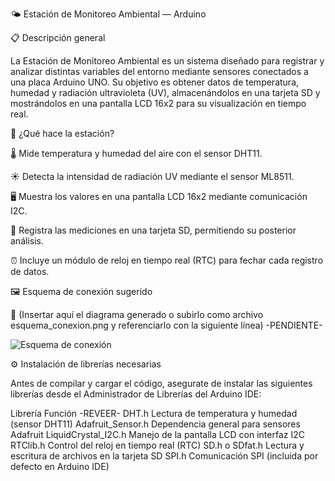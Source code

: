 🌤️ Estación de Monitoreo Ambiental — Arduino

📋 Descripción general

La Estación de Monitoreo Ambiental es un sistema diseñado para registrar y analizar distintas variables del entorno mediante sensores conectados a una placa Arduino UNO.
Su objetivo es obtener datos de temperatura, humedad y radiación ultravioleta (UV), almacenándolos en una tarjeta SD y mostrándolos en una pantalla LCD 16x2 para su visualización en tiempo real.

🧠 ¿Qué hace la estación?

🌡️ Mide temperatura y humedad del aire con el sensor DHT11.

☀️ Detecta la intensidad de radiación UV mediante el sensor ML8511.

🖥️ Muestra los valores en una pantalla LCD 16x2 mediante comunicación I2C.

💾 Registra las mediciones en una tarjeta SD, permitiendo su posterior análisis.

⏰ Incluye un módulo de reloj en tiempo real (RTC) para fechar cada registro de datos.

🖼️ Esquema de conexión sugerido

📎 (Insertar aquí el diagrama generado o subirlo como archivo esquema_conexion.png y referenciarlo con la siguiente línea) -PENDIENTE-

![Esquema de conexión](esquema_conexion.png)

⚙️ Instalación de librerías necesarias

Antes de compilar y cargar el código, asegurate de instalar las siguientes librerías desde el Administrador de Librerías del Arduino IDE:

Librería	Función -REVEER-
DHT.h	Lectura de temperatura y humedad (sensor DHT11)
Adafruit_Sensor.h	Dependencia general para sensores Adafruit
LiquidCrystal_I2C.h	Manejo de la pantalla LCD con interfaz I2C
RTClib.h	Control del reloj en tiempo real (RTC)
SD.h o SDfat.h	Lectura y escritura de archivos en la tarjeta SD
SPI.h	Comunicación SPI (incluida por defecto en Arduino IDE)
